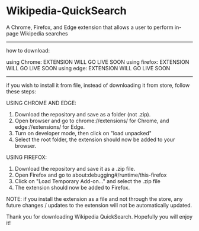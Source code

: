 # Wikipedia-QuickSearch
A Chrome, Firefox, and Edge extension that allows a user to perform in-page Wikipedia searches


----------   ----------   ---------
how to download:

using Chrome: EXTENSION WILL GO LIVE SOON
using firefox: EXTENSION WILL GO LIVE SOON
using edge: EXTENSION WILL GO LIVE SOON

----------   ----------   ----------
if you wish to install it from file, instead of downloading it from store, follow these steps:

USING CHROME AND EDGE:
1. Download the repository and save as a folder (not .zip).
2. Open browser and go to chrome://extensions/ for Chrome, and edge://extensions/ for Edge.
3. Turn on developer mode, then click on "load unpacked"
4. Select the root folder, the extension should now be added to your browser.

USING FIREFOX:
1. Download the repository and save it as a .zip file.
2. Open Firefox and go to about:debugging#/runtime/this-firefox
3. Click on "Load Temporary Add-on..." and select the .zip file
4. The extension should now be added to Firefox.

NOTE: if you install the extension as a file and not through the store, any future changes / updates to the extension will not be automatically updated.

Thank you for downloading Wikipedia QuickSearch. Hopefully you will enjoy it!
